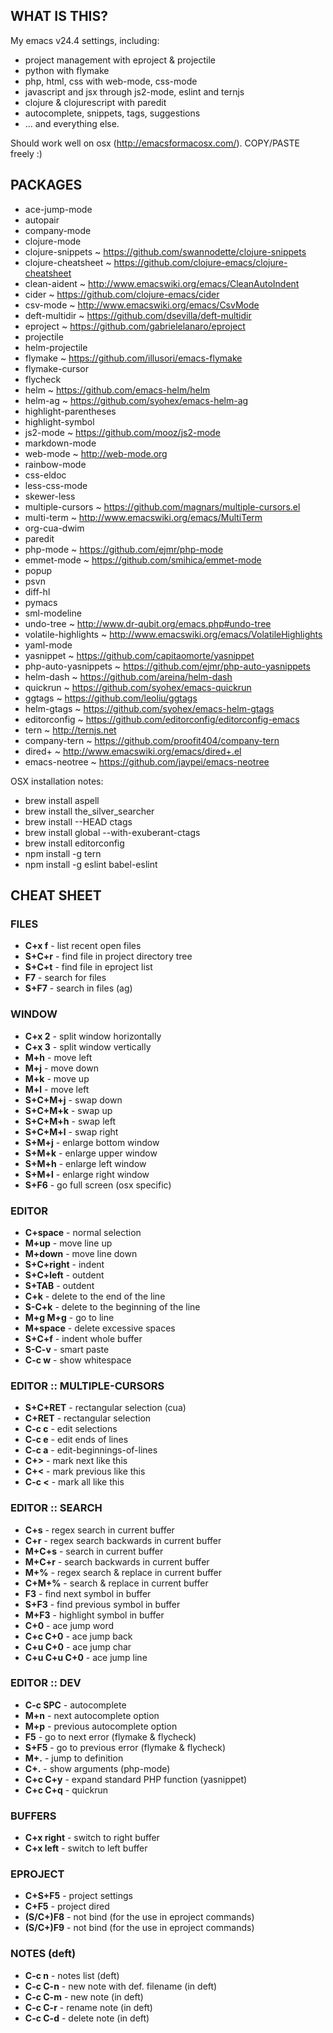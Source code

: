 WHAT IS THIS?
-------------
My emacs v24.4 settings, including:

* project management with eproject & projectile
* python with flymake
* php, html, css with web-mode, css-mode
* javascript and jsx through js2-mode, eslint and ternjs
* clojure & clojurescript with paredit
* autocomplete, snippets, tags, suggestions
* ... and everything else.

Should work well on osx (http://emacsformacosx.com/). COPY/PASTE freely :) 

PACKAGES
--------
* ace-jump-mode
* autopair
* company-mode
* clojure-mode
* clojure-snippets ~ https://github.com/swannodette/clojure-snippets
* clojure-cheatsheet ~ https://github.com/clojure-emacs/clojure-cheatsheet
* clean-aident ~ http://www.emacswiki.org/emacs/CleanAutoIndent
* cider ~ https://github.com/clojure-emacs/cider
* csv-mode ~ http://www.emacswiki.org/emacs/CsvMode
* deft-multidir ~ https://github.com/dsevilla/deft-multidir
* eproject ~ https://github.com/gabrielelanaro/eproject
* projectile
* helm-projectile
* flymake ~ https://github.com/illusori/emacs-flymake
* flymake-cursor
* flycheck
* helm ~ https://github.com/emacs-helm/helm
* helm-ag ~ https://github.com/syohex/emacs-helm-ag
* highlight-parentheses
* highlight-symbol
* js2-mode ~ https://github.com/mooz/js2-mode
* markdown-mode
* web-mode ~ http://web-mode.org
* rainbow-mode
* css-eldoc
* less-css-mode
* skewer-less
* multiple-cursors ~ https://github.com/magnars/multiple-cursors.el
* multi-term ~ http://www.emacswiki.org/emacs/MultiTerm
* org-cua-dwim
* paredit
* php-mode ~ https://github.com/ejmr/php-mode
* emmet-mode ~ https://github.com/smihica/emmet-mode
* popup
* psvn
* diff-hl
* pymacs
* sml-modeline
* undo-tree ~ http://www.dr-qubit.org/emacs.php#undo-tree
* volatile-highlights ~ http://www.emacswiki.org/emacs/VolatileHighlights
* yaml-mode
* yasnippet ~ https://github.com/capitaomorte/yasnippet
* php-auto-yasnippets ~ https://github.com/ejmr/php-auto-yasnippets
* helm-dash ~ https://github.com/areina/helm-dash
* quickrun ~ https://github.com/syohex/emacs-quickrun
* ggtags ~ https://github.com/leoliu/ggtags
* helm-gtags ~ https://github.com/syohex/emacs-helm-gtags
* editorconfig ~ https://github.com/editorconfig/editorconfig-emacs
* tern ~ http://ternjs.net
* company-tern ~ https://github.com/proofit404/company-tern
* dired+ ~ http://www.emacswiki.org/emacs/dired+.el
* emacs-neotree ~ https://github.com/jaypei/emacs-neotree


OSX installation notes:
* brew install aspell
* brew install the_silver_searcher
* brew install --HEAD ctags
* brew install global --with-exuberant-ctags
* brew install editorconfig
* npm install -g tern
* npm install -g eslint babel-eslint


CHEAT SHEET
------------


### FILES ###
* **C+x f** - list recent open files
* **S+C+r** - find file in project directory tree
* **S+C+t** - find file in eproject list
* **F7**    - search for files
* **S+F7**  - search in files (ag)


### WINDOW ###
* **C+x 2**   - split window horizontally
* **C+x 3**   - split window vertically
* **M+h**     - move left
* **M+j**     - move down
* **M+k**     - move up
* **M+l**     - move left
* **S+C+M+j** - swap down
* **S+C+M+k** - swap up
* **S+C+M+h** - swap left
* **S+C+M+l** - swap right
* **S+M+j**   - enlarge bottom window
* **S+M+k**   - enlarge upper window
* **S+M+h**   - enlarge left window
* **S+M+l**   - enlarge right window
* **S+F6**    - go full screen (osx specific)


### EDITOR ###
* **C+space**   - normal selection
* **M+up**      - move line up
* **M+down**    - move line down
* **S+C+right** - indent
* **S+C+left**  - outdent
* **S+TAB**     - outdent
* **C+k**       - delete to the end of the line
* **S-C+k**     - delete to the beginning of the line
* **M+g M+g**   - go to line
* **M+space**   - delete excessive spaces
* **S+C+f**     - indent whole buffer
* **S-C-v**     - smart paste
* **C-c w**     - show whitespace


### EDITOR :: MULTIPLE-CURSORS ###
* **S+C+RET**   - rectangular selection (cua)
* **C+RET**     - rectangular selection
* **C-c c**     - edit selections
* **C-c e**     - edit ends of lines
* **C-c a**     - edit-beginnings-of-lines
* **C+>**       - mark next like this
* **C+<**       - mark previous like this
* **C-c <**     - mark all like this


### EDITOR :: SEARCH ###
* **C+s**         - regex search in current buffer
* **C+r**         - regex search backwards in current buffer
* **M+C+s**       - search in current buffer
* **M+C+r**       - search backwards in current buffer
* **M+%**         - regex search & replace in current buffer
* **C+M+%**       - search & replace in current buffer
* **F3**          - find next symbol in buffer
* **S+F3**        - find previous symbol in buffer
* **M+F3**        - highlight symbol in buffer
* **C+0**         - ace jump word
* **C+c C+0**     - ace jump back
* **C+u C+0**     - ace jump char
* **C+u C+u C+0** - ace jump line


### EDITOR :: DEV ###
* **C-c SPC** - autocomplete
* **M+n**     - next autocomplete option
* **M+p**     - previous autocomplete option
* **F5**      - go to next error (flymake & flycheck)
* **S+F5**    - go to previous error (flymake & flycheck)
* **M+.**     - jump to definition
* **C+.**     - show arguments (php-mode)
* **C+c C+y** - expand standard PHP function (yasnippet)
* **C+c C+q** - quickrun


### BUFFERS ###
* **C+x right** - switch to right buffer
* **C+x left**  - switch to left buffer


### EPROJECT ###
* **C+S+F5**    - project settings
* **C+F5**      - project dired
* **(S/C+)F8**  - not bind (for the use in eproject commands)
* **(S/C+)F9**  - not bind (for the use in eproject commands)


### NOTES (deft) ###
* **C-c n**   - notes list (deft)
* **C-c C-n** - new note with def. filename (in deft)
* **C-c C-m** - new note (in deft)
* **C-c C-r** - rename note (in deft)
* **C-c C-d** - delete note (in deft)
